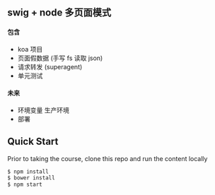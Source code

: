 ## swig + node 多页面模式
#### 包含
- koa 项目
- 页面假数据 (手写 fs 读取 json)
- 请求转发 (superagent)
- 单元测试

#### 未来
- 环境变量 生产环境
- 部署


## Quick Start
Prior to taking the course, clone this repo and run the content locally
```bash
$ npm install
$ bower install
$ npm start
```